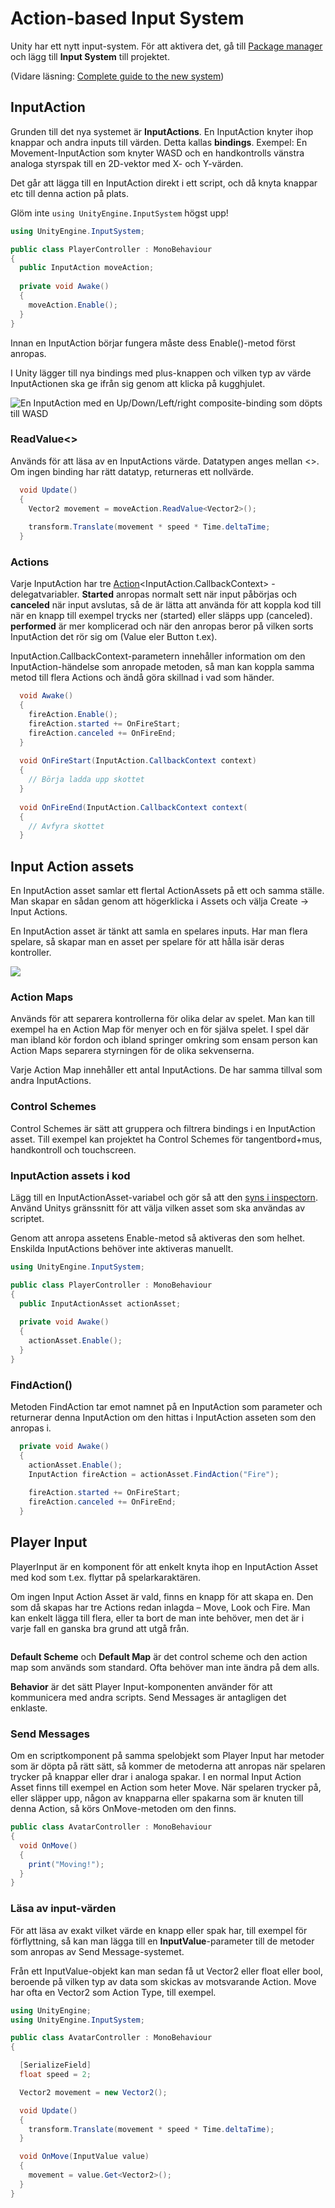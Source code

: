 # Action-based Input System

Unity har ett nytt input-system. För att aktivera det, gå till [Package manager](../../andra-funktioner/package-manager.md) och lägg till **Input System** till projektet.

(Vidare läsning: [Complete guide to the new system](https://gamedevbeginner.com/input-in-unity-made-easy-complete-guide-to-the-new-system))

## InputAction

Grunden till det nya systemet är **InputActions**. En InputAction knyter ihop knappar och andra inputs till värden. Detta kallas **bindings**. Exempel: En Movement-InputAction som knyter WASD och en handkontrolls vänstra analoga styrspak till en 2D-vektor med X- och Y-värden.

Det går att lägga till en InputAction direkt i ett script, och då knyta knappar etc till denna action på plats.

Glöm inte `using UnityEngine.InputSystem` högst upp!

```csharp
using UnityEngine.InputSystem;

public class PlayerController : MonoBehaviour
{
  public InputAction moveAction;
  
  private void Awake()
  {
    moveAction.Enable();
  }
}
```

Innan en InputAction börjar fungera måste dess Enable()-metod först anropas.

I Unity lägger till nya bindings med plus-knappen och vilken typ av värde InputActionen ska ge ifrån sig genom att klicka på kugghjulet.

![En InputAction med en Up/Down/Left/right composite-binding som döpts till WASD](<../../.gitbook/assets/image (2) (1) (1).png>)

### ReadValue<>

Används för att läsa av en InputActions värde. Datatypen anges mellan <>. Om ingen binding har rätt datatyp, returneras ett nollvärde.

```csharp
  void Update()
  {
    Vector2 movement = moveAction.ReadValue<Vector2>();
    
    transform.Translate(movement * speed * Time.deltaTime;
  }
```

### Actions

Varje InputAction har tre [Action](https://krank23.gitbook.io/csharp-ref/grundlaeggande/delegates#h.p\_qt3arehin8yt)\<InputAction.CallbackContext> -delegatvariabler. **Started** anropas normalt sett när input påbörjas och **canceled** när input avslutas, så de är lätta att använda för att koppla kod till när en knapp till exempel trycks ner (started) eller släpps upp (canceled). **performed** är mer komplicerad och när den anropas beror på vilken sorts InputAction det rör sig om (Value eler Button t.ex).

InputAction.CallbackContext-parametern innehåller information om den InputAction-händelse som anropade metoden, så man kan koppla samma metod till flera Actions och ändå göra skillnad i vad som händer.

```csharp
  void Awake()
  {
    fireAction.Enable();
    fireAction.started += OnFireStart;
    fireAction.canceled += OnFireEnd;
  }
  
  void OnFireStart(InputAction.CallbackContext context)
  {
    // Börja ladda upp skottet
  }
  
  void OnFireEnd(InputAction.CallbackContext context(
  {
    // Avfyra skottet
  }
```

## Input Action assets

En InputAction asset samlar ett flertal ActionAssets på ett och samma ställe. Man skapar en sådan genom att högerklicka i Assets och välja Create -> Input Actions.

En InputAction asset är tänkt att samla en spelares inputs. Har man flera spelare, så skapar man en asset per spelare för att hålla isär deras kontroller.

![](<../../.gitbook/assets/image (19) (1).png>)

### Action Maps

Används för att separera kontrollerna för olika delar av spelet. Man kan till exempel ha en Action Map för menyer och en för själva spelet. I spel där man ibland kör fordon och ibland springer omkring som ensam person kan Action Maps separera styrningen för de olika sekvenserna.

Varje Action Map innehåller ett antal InputActions. De har samma tillval som andra InputActions.

### Control Schemes

Control Schemes är sätt att gruppera och filtrera bindings i en InputAction asset. Till exempel kan projektet ha Control Schemes för tangentbord+mus, handkontroll och touchscreen.

### InputAction assets i kod

Lägg till en InputActionAsset-variabel och gör så att den [syns i inspectorn](../../datatyper-och-synlighet.md#synlighet). Använd Unitys gränssnitt för att välja vilken asset som ska användas av scriptet.

Genom att anropa assetens Enable-metod så aktiveras den som helhet. Enskilda InputActions behöver inte aktiveras manuellt.

```csharp
using UnityEngine.InputSystem;

public class PlayerController : MonoBehaviour
{
  public InputActionAsset actionAsset;
  
  private void Awake()
  {
    actionAsset.Enable();
  }
}
```

### FindAction()

Metoden FindAction tar emot namnet på en InputAction som parameter och returnerar denna InputAction om den hittas i InputAction asseten som den anropas i.

```csharp
  private void Awake()
  {
    actionAsset.Enable();
    InputAction fireAction = actionAsset.FindAction("Fire");
    
    fireAction.started += OnFireStart;
    fireAction.canceled += OnFireEnd;
  }
```

## Player Input

PlayerInput är en komponent för att enkelt knyta ihop en InputAction Asset med kod som t.ex. flyttar på spelarkaraktären.

Om ingen Input Action Asset är vald, finns en knapp för att skapa en. Den som då skapas har tre Actions redan inlagda – Move, Look och Fire. Man kan enkelt lägga till flera, eller ta bort de man inte behöver, men det är i varje fall en ganska bra grund att utgå från.

<figure><img src="../../.gitbook/assets/image (3).png" alt=""><figcaption></figcaption></figure>

**Default Scheme** och **Default Map** är det control scheme och den action map som används som standard. Ofta behöver man inte ändra på dem alls.

**Behavior** är det sätt Player Input-komponenten använder för att kommunicera med andra scripts. Send Messages är antagligen det enklaste.

### Send Messages

Om en scriptkomponent på samma spelobjekt som Player Input har metoder som är döpta på rätt sätt, så kommer de metoderna att anropas när spelaren trycker på knappar eller drar i analoga spakar. I en normal Input Action Asset finns till exempel en Action som heter Move. När spelaren trycker på, eller släpper upp, någon av knapparna eller spakarna som är knuten till denna Action, så körs OnMove-metoden om den finns.

```csharp
public class AvatarController : MonoBehaviour
{
  void OnMove()
  {
    print("Moving!");
  }
}
```

### Läsa av input-värden

För att läsa av exakt vilket värde en knapp eller spak har, till exempel för förflyttning, så kan man lägga till en **InputValue**-parameter till de metoder som anropas av Send Message-systemet.

Från ett InputValue-objekt kan man sedan få ut Vector2 eller float eller bool, beroende på vilken typ av data som skickas av motsvarande Action. Move har ofta en Vector2 som Action Type, till exempel.&#x20;

```csharp
using UnityEngine;
using UnityEngine.InputSystem;

public class AvatarController : MonoBehaviour
{

  [SerializeField]
  float speed = 2;

  Vector2 movement = new Vector2();

  void Update()
  {
    transform.Translate(movement * speed * Time.deltaTime);
  }

  void OnMove(InputValue value)
  {
    movement = value.Get<Vector2>();
  }
}
```

